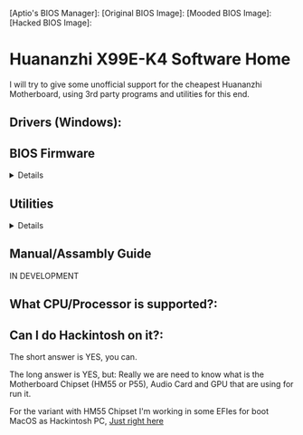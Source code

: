 [Aptio's V Tools]: https://drive.google.com/file/d/1vb90JzokyKYic07Fsm2rrJVzQSgUCB-E/view?usp=drive_link
[Aptio's Tools Mirror]: https://disk.yandex.com/d/XrZjsImaqxl8Uw
[Aptio's BIOS Manager]:
[Original BIOS Image]:
[Mooded BIOS Image]:
[Hacked BIOS Image]:

[Just right here]: https://github.com/sebasrock156/Huananzhi-X99E-K4-Opencore

# Huananzhi X99E-K4 Software Home

I will try to give some unofficial support for the cheapest Huananzhi Motherboard, using 3rd party programs and utilities for this end.

## Drivers (Windows):

## BIOS Firmware

<details>
  
Since we haven't an official file from Huananzhi, I have taken the task of making a dump from my own Motherboard.

[Original BIOS Image]: This is a dump from Stock BIOS from my Motherboard, without modifies.

[Mooded BIOS Image]: This is a ligth modified BIOS when I try enabling all the features in there.

[Hacked BIOS Image]: This is a modified BIOS Image for boot Xeons V3 Series (and some V4 Series) with Turbo Boost Hack.

</details>

## Utilities

<details>
  
⚠ **ADVICE** ⚠: Here I want appeal at Fair Use, some tools are leaks from Technical Services and Enterprises, the Inverse Engineering of these are usually illegal, but here it's used for educational purposes.

[Aptio's V Tools] | [Aptio's Tools Mirror]: These tools are we could modify and flash new BIOS Firmwares.

---
</details>

## Manual/Assambly Guide

IN DEVELOPMENT

## What CPU/Processor is supported?:

## Can I do Hackintosh on it?:

The short answer is YES, you can.

The long answer is YES, but: Really we are need to know what is the Motherboard Chipset (HM55 or P55), Audio Card and GPU that are using for run it.

For the variant with HM55 Chipset I'm working in some EFIes for boot MacOS as Hackintosh PC, [Just right here]
